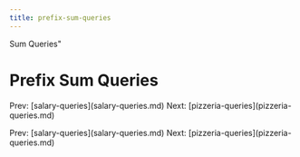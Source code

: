 ```yaml
---
title: prefix-sum-queries
---
```


Sum Queries\"

# Prefix Sum Queries

Prev: \[salary-queries](salary-queries.md) Next:
\[pizzeria-queries](pizzeria-queries.md)

Prev: \[salary-queries](salary-queries.md) Next:
\[pizzeria-queries](pizzeria-queries.md)
